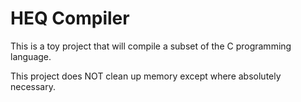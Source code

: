 # HEQ Compiler

This is a toy project that will compile a subset of the C programming language.

This project does NOT clean up memory except where absolutely necessary.

